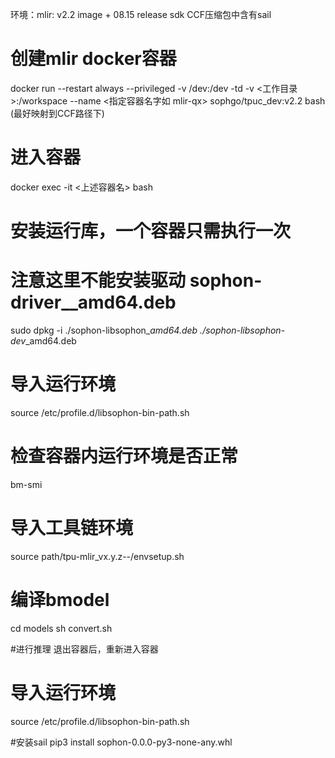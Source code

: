 环境：mlir: v2.2 image + 08.15 release sdk
CCF压缩包中含有sail

# 创建mlir docker容器
docker run --restart always --privileged -v /dev:/dev -td -v <工作目录>:/workspace --name <指定容器名字如 mlir-qx> sophgo/tpuc_dev:v2.2 bash
(最好映射到CCF路径下)

# 进入容器
docker exec -it <上述容器名> bash
 
# 安装运行库，一个容器只需执行一次
# 注意这里不能安装驱动 sophon-driver_<version>_amd64.deb
sudo dpkg -i ./sophon-libsophon_<version>_amd64.deb ./sophon-libsophon-dev_<version>_amd64.deb

# 导入运行环境
source /etc/profile.d/libsophon-bin-path.sh
# 检查容器内运行环境是否正常
bm-smi

# 导入工具链环境
source path/tpu-mlir_vx.y.z-<hash>-<date>/envsetup.sh

# 编译bmodel
cd models
sh convert.sh

#进行推理
退出容器后，重新进入容器

# 导入运行环境
source /etc/profile.d/libsophon-bin-path.sh

#安装sail
pip3 install sophon-0.0.0-py3-none-any.whl



